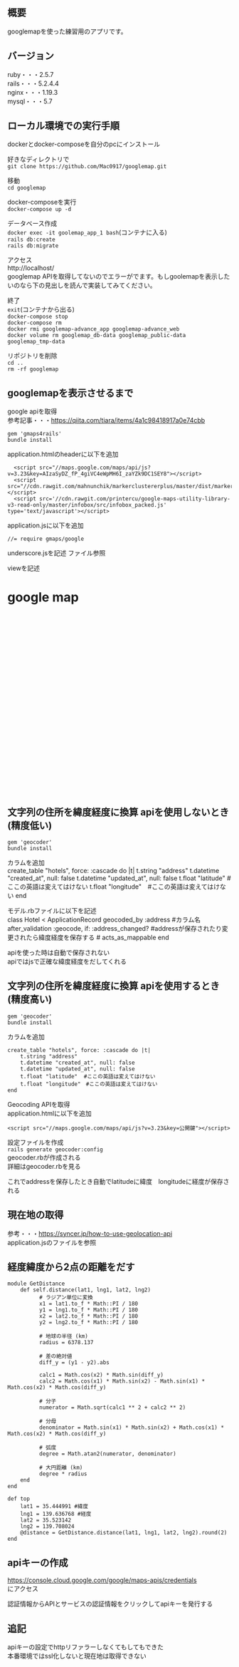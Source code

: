 ## 概要
googlemapを使った練習用のアプリです。

## バージョン
ruby・・・2.5.7<br>
rails・・・5.2.4.4<br>
nginx・・・1.19.3<br>
mysql・・・5.7

## ローカル環境での実行手順
dockerとdocker-composeを自分のpcにインストール

好きなディレクトリで<br>
`git clone https://github.com/Mac0917/googlemap.git`

移動<br>
`cd googlemap`

docker-composeを実行<br>
`docker-compose up -d`

データベース作成<br>
`docker exec -it goolemap_app_1 bash`(コンテナに入る)<br>
`rails db:create`<br>
`rails db:migrate`<br>

アクセス<br>
http://localhost/<br>
googlemap APIを取得してないのでエラーがでます。もしgoolemapを表示したいのなら下の見出しを読んで実装してみてください。



終了<br>
`exit`(コンテナから出る)<br>
`docker-compose stop`<br>
`docker-compose rm`<br>
`docker rmi googlemap-advance_app googlemap-advance_web`<br>
`docker volume rm googlemap_db-data googlemap_public-data googlemap_tmp-data`

リポジトリを削除<br>
`cd ..`<br>
`rm -rf googlemap`

## googlemapを表示させるまで
google apiを取得<br>
参考記事・・・https://qiita.com/tiara/items/4a1c98418917a0e74cbb<br>

`gem 'gmaps4rails'`<br>
`bundle install`<br>

application.htmlのheaderに以下を追加<br>
```
  <script src="//maps.google.com/maps/api/js?v=3.23&key=AIzaSyDZ_fP_4giVC4eWpMH6I_zaYZk9DC1SEY8"></script>
  <script src="//cdn.rawgit.com/mahnunchik/markerclustererplus/master/dist/markerclusterer.min.js"></script>
  <script src='//cdn.rawgit.com/printercu/google-maps-utility-library-v3-read-only/master/infobox/src/infobox_packed.js' type='text/javascript'></script> 
```

application.jsに以下を追加<br>
```
//= require gmaps/google
```

underscore.jsを記述 ファイル参照<br>

viewを記述<br>
<h1>google map</h1>
<div style='width: 800px;'>
  <div id="map" style='width: 800px; height: 400px;'></div>
</div>

<script type="text/javascript">
  handler = Gmaps.build('Google');
  handler.buildMap({ provider: {}, internal: {id: 'map'}}, function(){
    markers = handler.addMarkers([
      {
        "lat": "<%= @lat %>", //緯度
        "lng": "<%= @lng %>", //経度
        "infowindow": "渋谷"
      }
    ]);
    handler.bounds.extendWith(markers);
    handler.fitMapToBounds();
    handler.getMap().setZoom(16);
  });
</script>


## 文字列の住所を緯度経度に換算 apiを使用しないとき (精度低い)
`gem 'geocoder'`<br>
`bundle install`<br>

カラムを追加<br>
create_table "hotels", force: :cascade do |t|
    t.string "address"
    t.datetime "created_at", null: false
    t.datetime "updated_at", null: false
    t.float "latitude"  #ここの英語は変えてはけない
    t.float "longitude"　#ここの英語は変えてはけない
end<br>

モデル.rbファイルに以下を記述<br>
class Hotel < ApplicationRecord
  geocoded_by :address  #カラム名
  after_validation :geocode, if: :address_changed?
  #addressが保存されたり変更されたら緯度経度を保存する
     # acts_as_mappable
end
<br>

apiを使った時は自動で保存されない<br>
apiではjsで正確な緯度経度をだしてくれる<br>


## 文字列の住所を緯度経度に換算 apiを使用するとき (精度高い)
`gem 'geocoder'`<br>
`bundle install`<br>

カラムを追加<br>
```
create_table "hotels", force: :cascade do |t|
    t.string "address"
    t.datetime "created_at", null: false
    t.datetime "updated_at", null: false
    t.float "latitude"  #ここの英語は変えてはけない
    t.float "longitude"　#ここの英語は変えてはけない
end
```

Geocoding APIを取得<br>
application.htmlに以下を追加
```
<script src="//maps.google.com/maps/api/js?v=3.23&key=公開鍵"></script>
```

設定ファイルを作成<br>
`rails generate geocoder:config`<br>
geocoder.rbが作成される<br>
詳細はgeocoder.rbを見る<br>

これでaddressを保存したとき自動でlatitudeに緯度　longitudeに経度が保存される<br>

## 現在地の取得
参考・・・https://syncer.jp/how-to-use-geolocation-api<br>
application.jsのファイルを参照


## 経度緯度から2点の距離をだす
```
module GetDistance
    def self.distance(lat1, lng1, lat2, lng2)
          # ラジアン単位に変換
          x1 = lat1.to_f * Math::PI / 180
          y1 = lng1.to_f * Math::PI / 180
          x2 = lat2.to_f * Math::PI / 180
          y2 = lng2.to_f * Math::PI / 180
     
          # 地球の半径 (km)
          radius = 6378.137
     
          # 差の絶対値
          diff_y = (y1 - y2).abs
     
          calc1 = Math.cos(x2) * Math.sin(diff_y)
          calc2 = Math.cos(x1) * Math.sin(x2) - Math.sin(x1) * Math.cos(x2) * Math.cos(diff_y)
     
          # 分子
          numerator = Math.sqrt(calc1 ** 2 + calc2 ** 2)
     
          # 分母
          denominator = Math.sin(x1) * Math.sin(x2) + Math.cos(x1) * Math.cos(x2) * Math.cos(diff_y)
     
          # 弧度
          degree = Math.atan2(numerator, denominator)
     
          # 大円距離 (km)
          degree * radius
    end 
end

def top
    lat1 = 35.444991 #緯度
    lng1 = 139.636768 #経度
    lat2 = 35.523142
    lng2 = 139.708024
    @distance = GetDistance.distance(lat1, lng1, lat2, lng2).round(2)
end

```
    
## apiキーの作成
https://console.cloud.google.com/google/maps-apis/credentials<br>
にアクセス<br>

認証情報からAPIとサービスの認証情報をクリックしてapiキーを発行する


## 追記
apiキーの設定でhttpリファラーしなくてもしてもできた<br>
本番環境ではssl化しないと現在地は取得できない
